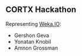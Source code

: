 CORTX Hackathon
---------------

Representing [Weka.IO](https://weka.io):

- Gershon Geva
- Yonatan Knobil
- Amnon Grossman
